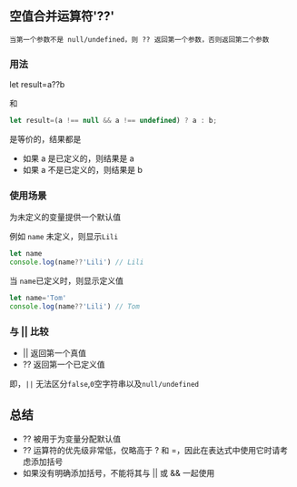 ## 空值合并运算符'??'
```!
当第一个参数不是 null/undefined，则 ?? 返回第一个参数，否则返回第二个参数
```

### 用法
let result=a??b

和

```js
let result=(a !== null && a !== undefined) ? a : b;
```
是等价的，结果都是
- 如果 a 是已定义的，则结果是 a
- 如果 a 不是已定义的，则结果是 b

### 使用场景
为未定义的变量提供一个默认值

例如 ```name``` 未定义，则显示```Lili```
```js
let name
console.log(name??'Lili') // Lili
```

当 ```name```已定义时，则显示定义值
```js
let name='Tom'
console.log(name??'Lili') // Tom
```
### 与 || 比较
- || 返回第一个真值
- ?? 返回第一个已定义值

即，```||``` 无法区分```false```,```0```空字符串以及```null/undefined```

## 总结
- ?? 被用于为变量分配默认值
- ?? 运算符的优先级非常低，仅略高于 ? 和 =，因此在表达式中使用它时请考虑添加括号
- 如果没有明确添加括号，不能将其与 || 或 && 一起使用


